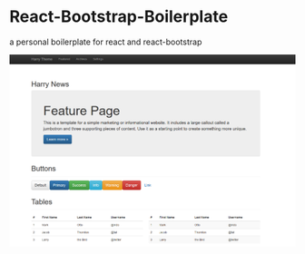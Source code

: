 # React-Bootstrap-Boilerplate
a personal boilerplate for react and react-bootstrap

![Alt text](screenshot1.png)
